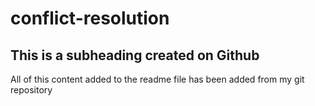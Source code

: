 # conflict-resolution
## This is a subheading created on Github

All of this content added to the readme file has been added from my git repository
